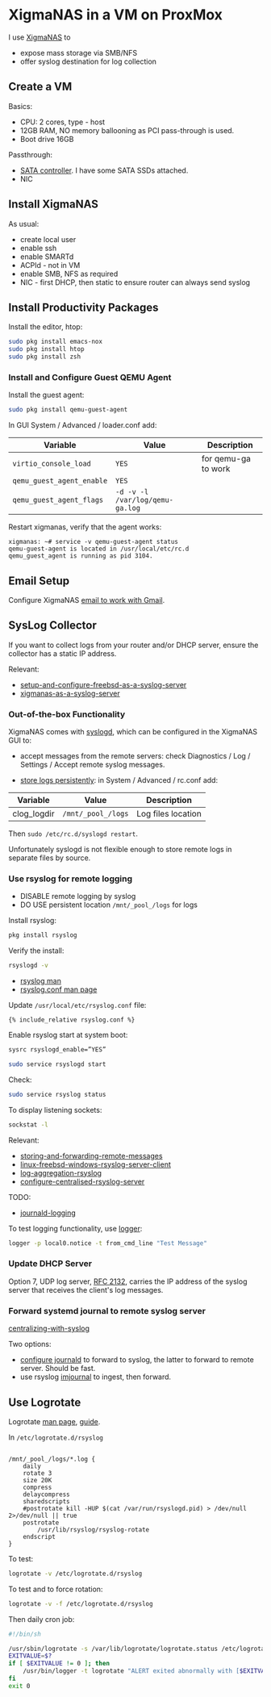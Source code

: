 # XigmaNAS in a VM on ProxMox

I use [XigmaNAS](https://en.wikipedia.org/wiki/XigmaNAS) to

* expose mass storage via SMB/NFS
* offer syslog destination for log collection

## Create a VM

Basics:

* CPU: 2 cores, type - host
* 12GB RAM, NO memory ballooning as PCI pass-through is used.
* Boot drive 16GB

Passthrough:

* [SATA controller](pcie-passthrough-sata.html).  I have some SATA SSDs
attached.
* NIC

## Install XigmaNAS

As usual:

* create local user
* enable ssh
* enable SMARTd
* ACPId - not in VM
* enable SMB, NFS as required
* NIC - first DHCP, then static to ensure router can always send syslog

## Install Productivity Packages

Install the editor, htop:
```sh
sudo pkg install emacs-nox
sudo pkg install htop
sudo pkg install zsh

```

### Install and Configure Guest QEMU Agent

Install the guest agent:
```sh
sudo pkg install qemu-guest-agent
```

In GUI System / Advanced / loader.conf add:

Variable|Value|Description
--------|-----|--------
`virtio_console_load`|`YES`|for qemu-ga to work
`qemu_guest_agent_enable`|`YES`|
`qemu_guest_agent_flags`|`-d -v -l /var/log/qemu-ga.log`

Restart xigmanas, verify that the agent works:

```
xigmanas: ~# service -v qemu-guest-agent status
qemu-guest-agent is located in /usr/local/etc/rc.d
qemu_guest_agent is running as pid 3104.
```

## Email Setup

Configure XigmaNAS
[email to work with Gmail](https://www.xigmanas.com/forums/viewtopic.php?t=5).

## SysLog Collector

If you want to collect logs from your router and/or DHCP server, ensure the
collector has a static IP address.

Relevant:

* [setup-and-configure-freebsd-as-a-syslog-server](https://www.iceflatline.com/2014/08/how-to-setup-and-configure-freebsd-as-a-syslog-server/)
* [xigmanas-as-a-syslog-server](https://www.medo64.com/2020/07/xigmanas-as-a-syslog-server/)

### Out-of-the-box Functionality

XigmaNAS comes with [syslogd]((https://man.freebsd.org/cgi/man.cgi?syslogd)),
which can be configured in the XigmaNAS GUI to:

* accept messages from the remote servers: check Diagnostics / Log / Settings /
Accept remote syslog messages.

* [store logs persistently](https://www.xigmanas.com/wiki/doku.php?id=faq:0134):
in System / Advanced / rc.conf add:

Variable|Value|Description
--------|-----|-----
clog_logdir|`/mnt/_pool_/logs`|Log files location

Then `sudo /etc/rc.d/syslogd restart`.

Unfortunately syslogd is not flexible enough to store remote logs in separate
files by source.

### Use rsyslog for remote logging

* DISABLE remote logging by syslog
* DO USE persistent location `/mnt/_pool_/logs` for logs

Install rsyslog:
```sh
pkg install rsyslog
```

Verify the install:
```sh
rsyslogd -v
```

* [rsyslog man](https://man.freebsd.org/cgi/man.cgi?query=rsyslogd)
* [rsyslog.conf man page](https://man.freebsd.org/cgi/man.cgi?query=rsyslog.conf)

Update `/usr/local/etc/rsyslog.conf`  file:
```
{% include_relative rsyslog.conf %}
```

Enable rsyslog start at system boot:
```sh
sysrc rsyslogd_enable=”YES”
```

```sh
sudo service rsyslogd start
```

Check:
```sh
sudo service rsyslog status
```

To display listening sockets:
```sh
sockstat -l
```

Relevant:

* [storing-and-forwarding-remote-messages](https://www.rsyslog.com/storing-and-forwarding-remote-messages/)
* [linux-freebsd-windows-rsyslog-server-client](https://blog.andreev.it/2017/12/118-linux-freebsd-windows-rsyslog-server-client/)
* [log-aggregation-rsyslog](https://www.redhat.com/sysadmin/log-aggregation-rsyslog)
* [configure-centralised-rsyslog-server](https://betterstack.com/community/guides/logging/how-to-configure-centralised-rsyslog-server/)

TODO:
* [journald-logging](https://sematext.com/blog/journald-logging-tutorial/)

To test logging functionality, use
[logger](https://man7.org/linux/man-pages/man1/logger.1.html):

```sh
logger -p local0.notice -t from_cmd_line "Test Message"
```

### Update DHCP Server

Option 7, UDP log server,
[RFC 2132](https://datatracker.ietf.org/doc/html/rfc2132#section-3.9), carries
the IP address of the syslog server that receives the client's log messages.

### Forward systemd journal to remote syslog server

[centralizing-with-syslog](https://www.loggly.com/ultimate-guide/centralizing-with-syslog/)

Two options:

* [configure journald](https://man7.org/linux/man-pages/man5/journald.conf.d.5.html)
to forward to syslog, the latter to forward to remote server.  Should be fast.
* use rsyslog
[imjournal](https://www.rsyslog.com/doc/configuration/modules/imjournal.html)
to ingest, then forward.

## Use Logrotate

Logrotate [man page](https://man.freebsd.org/cgi/man.cgi?query=logrotate),
[guide](https://betterstack.com/community/guides/logging/how-to-manage-log-files-with-logrotate-on-ubuntu-20-04/).


In `/etc/logrotate.d/rsyslog`
```

/mnt/_pool_/logs/*.log {
    daily
    rotate 3
    size 20K
    compress
    delaycompress
    sharedscripts
    #postrotate kill -HUP $(cat /var/run/rsyslogd.pid) > /dev/null 2>/dev/null || true
    postrotate
        /usr/lib/rsyslog/rsyslog-rotate
    endscript
}
```
To test:
```sh
logrotate -v /etc/logrotate.d/rsyslog
```
To test and to force rotation:
```sh
logrotate -v -f /etc/logrotate.d/rsyslog
```

Then daily cron job:
```sh
#!/bin/sh

/usr/sbin/logrotate -s /var/lib/logrotate/logrotate.status /etc/logrotate.conf
EXITVALUE=$?
if [ $EXITVALUE != 0 ]; then
    /usr/bin/logger -t logrotate "ALERT exited abnormally with [$EXITVALUE]"
fi
exit 0
```
